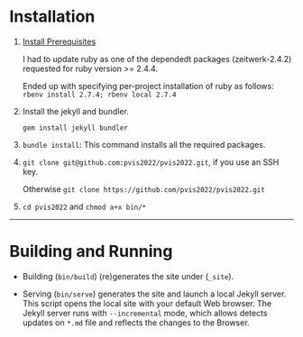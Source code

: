 # Installation

1. [Install Prerequisites](https://jekyllrb.com/docs/installation/)

    I had to update ruby as one of the dependedt packages (zeitwerk-2.4.2) requested for ruby version >= 2.4.4.

    Ended up with specifying per-project installation of ruby as follows: 
    `rbenv install 2.7.4; rbenv local 2.7.4` 

1. Install the jekyll and bundler.

    `gem install jekyll bundler`

1. `bundle install`:  This command installs all the required packages.

1. `git clone git@github.com:pvis2022/pvis2022.git`, if you use an SSH key.

    Otherwise `git clone https://github.com/pvis2022/pvis2022.git`

1. `cd pvis2022` and `chmod a+x bin/*`

---

# Building and Running

- Building (`bin/build`) (re)generates the site under (`_site`).

- Serving (`bin/serve`) generates the site and launch a local Jekyll server.  This script opens the local site with your default Web browser.  The Jekyll server runs with `--incremental` mode, which allows detects updates on `*.md` file and reflects the changes to the Browser.
